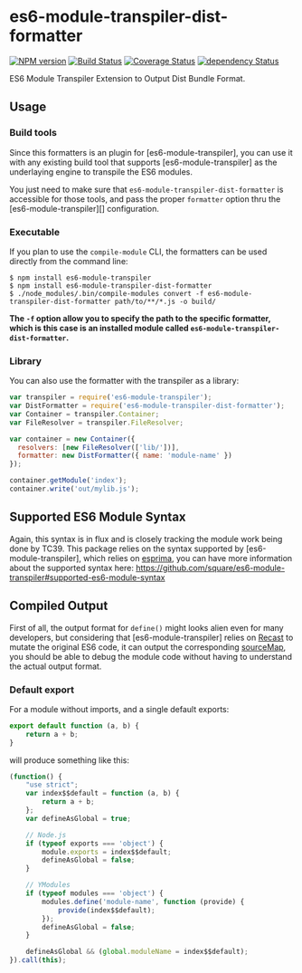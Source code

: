 es6-module-transpiler-dist-formatter
====================================

[![NPM version](http://img.shields.io/npm/v/es6-module-transpiler-dist-formatter.svg?style=flat)](http://www.npmjs.org/package/es6-module-transpiler-dist-formatter) [![Build Status](http://img.shields.io/travis/andrewblond/es6-module-transpiler-dist-formatter/master.svg?style=flat)](https://travis-ci.org/andrewblond/es6-module-transpiler-dist-formatter) [![Coverage Status](https://img.shields.io/coveralls/andrewblond/es6-module-transpiler-dist-formatter.svg?branch=master&style=flat)](https://coveralls.io/r/andrewblond/es6-module-transpiler-dist-formatter) [![dependency Status](http://img.shields.io/david/andrewblond/es6-module-transpiler-dist-formatter.svg?style=flat)](https://david-dm.org/andrewblond/es6-module-transpiler-dist-formatter)

ES6 Module Transpiler Extension to Output Dist Bundle Format.

## Usage

### Build tools

Since this formatters is an plugin for [es6-module-transpiler], you can use it with any existing build tool that supports [es6-module-transpiler] as the underlaying engine to transpile the ES6 modules.

You just need to make sure that `es6-module-transpiler-dist-formatter` is accessible for those tools, and pass the proper `formatter` option thru the [es6-module-transpiler][] configuration.

### Executable

If you plan to use the `compile-module` CLI, the formatters can be used directly from the command line:

```
$ npm install es6-module-transpiler
$ npm install es6-module-transpiler-dist-formatter
$ ./node_modules/.bin/compile-modules convert -f es6-module-transpiler-dist-formatter path/to/**/*.js -o build/
```

__The `-f` option allow you to specify the path to the specific formatter, which is this case is an installed module called `es6-module-transpiler-dist-formatter`.__

### Library

You can also use the formatter with the transpiler as a library:

```javascript
var transpiler = require('es6-module-transpiler');
var DistFormatter = require('es6-module-transpiler-dist-formatter');
var Container = transpiler.Container;
var FileResolver = transpiler.FileResolver;

var container = new Container({
  resolvers: [new FileResolver(['lib/'])],
  formatter: new DistFormatter({ name: 'module-name' })
});

container.getModule('index');
container.write('out/mylib.js');
```

## Supported ES6 Module Syntax

Again, this syntax is in flux and is closely tracking the module work being done by TC39. This package relies on the syntax supported by [es6-module-transpiler], which relies on [esprima], you can have more information about the supported syntax here: https://github.com/square/es6-module-transpiler#supported-es6-module-syntax

[esprima]: https://github.com/ariya/esprima

## Compiled Output

First of all, the output format for `define()` might looks alien even for many developers, but considering that [es6-module-transpiler] relies on [Recast] to mutate the original ES6 code, it can output the corresponding [sourceMap], you should be able to debug the module code without having to understand the actual output format.

[sourceMap]: http://www.html5rocks.com/en/tutorials/developertools/sourcemaps/
[Recast]: https://github.com/benjamn/recast

### Default export

For a module without imports, and a single default exports:

```js
export default function (a, b) {
    return a + b;
}
```

will produce something like this:

```js
(function() {
    "use strict";
    var index$$default = function (a, b) {
        return a + b;
    };
    var defineAsGlobal = true;

    // Node.js
    if (typeof exports === 'object') {
        module.exports = index$$default;
        defineAsGlobal = false;
    }

    // YModules
    if (typeof modules === 'object') {
        modules.define('module-name', function (provide) {
            provide(index$$default);
        });
        defineAsGlobal = false;
    }

    defineAsGlobal && (global.moduleName = index$$default);
}).call(this);
```
